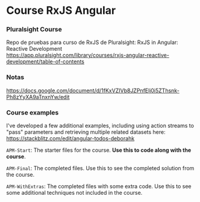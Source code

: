 # Course RxJS Angular
### Pluralsight Course
Repo de pruebas para curso de RxJS de Pluralsight: RxJS in Angular: Reactive Development <br>
https://app.pluralsight.com/library/courses/rxjs-angular-reactive-development/table-of-contents

### Notas
https://docs.google.com/document/d/1fKxVZIVb8JZPnfElj0i5ZThsnk-Ph8zYyXA9aTnxnYw/edit

### Course examples
I've developed a few additional examples, including using action streams to "pass" parameters and retrieving multiple related datasets here: https://stackblitz.com/edit/angular-todos-deborahk

`APM-Start`: The starter files for the course. **Use this to code along with the course**.

`APM-Final`: The completed files. Use this to see the completed solution from the course.

`APM-WithExtras`: The completed files with some extra code. Use this to see some additional techniques not included in the course.

